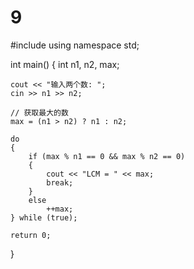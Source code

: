 # 9
#include <iostream>
using namespace std;
 
int main()
{
    int n1, n2, max;
 
    cout << "输入两个数: ";
    cin >> n1 >> n2;
    
    // 获取最大的数
    max = (n1 > n2) ? n1 : n2;
 
    do
    {
        if (max % n1 == 0 && max % n2 == 0)
        {
            cout << "LCM = " << max;
            break;
        }
        else
            ++max;
    } while (true);
    
    return 0;
}
